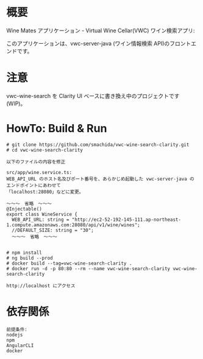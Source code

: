 # 概要

Wine Mates アプリケーション - Virtual Wine Cellar(VWC) ワイン検索アプリ:

このアプリケーションは、vwc-server-java (ワイン情報検索 API)のフロントエンドです。

# 注意
vwc-wine-search を Clarity UI ベースに書き換え中のプロジェクトです(WIP)。

# HowTo: Build & Run

~~~
# git clone https://github.com/smachida/vwc-wine-search-clarity.git
# cd vwc-wine-search-clarity
~~~

~~~
以下のファイルの内容を修正

src/app/wine.service.ts:
WEB_API_URL のホスト名及びポート番号を、あらかじめ起動した vwc-server-java のエンドポイントにあわせて
「localhost:28080」などに変更。

〜〜〜　省略　〜〜〜
@Injectable()
export class WineService {
  WEB_API_URL: string = "http://ec2-52-192-145-111.ap-northeast-1.compute.amazonaws.com:28080/api/v1/wine/wines";
  //DEFAULT_SIZE: string = "30";
  〜〜〜　省略　〜〜〜
   
~~~

~~~
# npm install
# ng build --prod
# docker build --tag=vwc-wine-search-clarity .
# docker run -d -p 80:80 --rm --name vwc-wine-search-clarity vwc-wine-search-clarity

http://localhost にアクセス
~~~

# 依存関係

~~~
前提条件:
nodejs
npm
AngularCLI
docker
~~~
